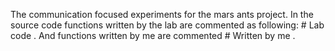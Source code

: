 The communication focused experiments for the mars ants project.
In the source code functions written by the lab are commented as following: # Lab code .
And functions written by me are commented # Written by me .
